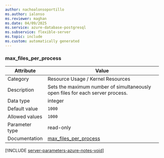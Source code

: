 ```yaml
---
author: nachoalonsoportillo
ms.author: ialonso
ms.reviewer: maghan
ms.date: 04/09/2025
ms.service: azure-database-postgresql
ms.subservice: flexible-server
ms.topic: include
ms.custom: automatically generated
---
```

### max_files_per_process

| Attribute | Value |
| --- | --- |
| Category | Resource Usage / Kernel Resources |
| Description | Sets the maximum number of simultaneously open files for each server process. |
| Data type | integer |
| Default value | `1000` |
| Allowed values | `1000` |
| Parameter type | read-only |
| Documentation | [max_files_per_process](https://www.postgresql.org/docs/17/runtime-config-resource.html#GUC-MAX-FILES-PER-PROCESS) |


[!INCLUDE [server-parameters-azure-notes-void](./server-parameters-azure-notes-void.md)]



